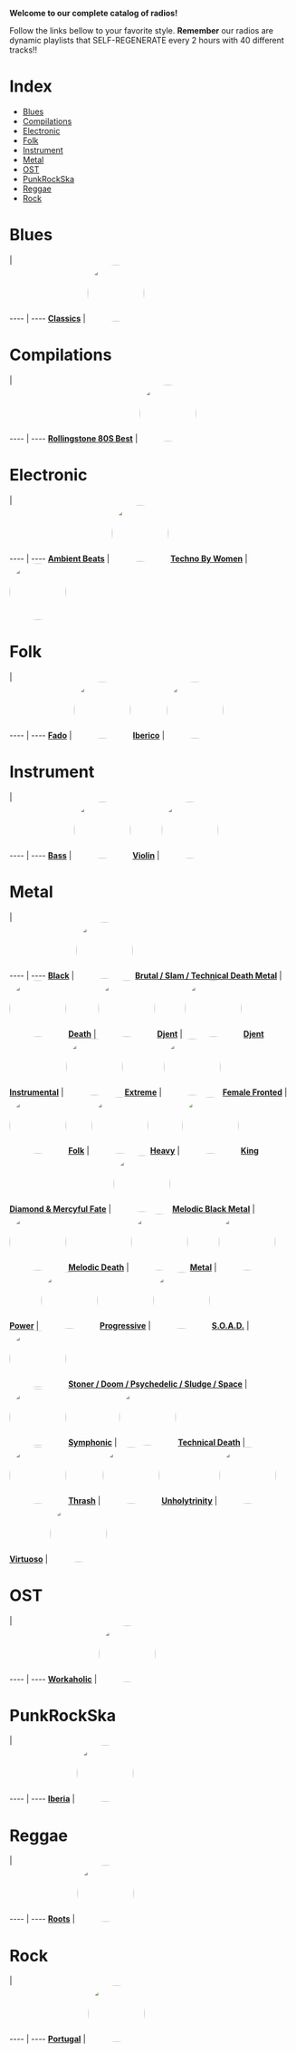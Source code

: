 
<style>
figure {
  border: 0px #cccccc solid;
  padding: 4px;
  margin: auto;
  align: center;
}
</style>
**Welcome to our complete catalog of radios!**

Follow the links bellow to your favorite style. **Remember** our radios
are dynamic playlists that SELF-REGENERATE every 2 hours with 40 different
tracks!!

# Index

* [Blues](#Blues)
* [Compilations](#Compilations)
* [Electronic](#Electronic)
* [Folk](#Folk)
* [Instrument](#Instrument)
* [Metal](#Metal)
* [OST](#OST)
* [PunkRockSka](#PunkRockSka)
* [Reggae](#Reggae)
* [Rock](#Rock)

# Blues

  |  
 ---- | ---- 
[**Classics**](https://radioninjapirata.github.io/radio_bluesclassics.html) | <a href="https://radioninjapirata.github.io/radio_bluesclassics.html" target="_blank"><img src="https://mosaic.scdn.co/640/ab67616d0000b27314f9fe8340f58c4f5dcbf53cab67616d0000b273688496d7adb31b23e290d343ab67616d0000b273c8d49f37b672ae4ad3a817e6ab67616d0000b273e52a59a28efa4773dd2bfe1b" height="100" width="auto" style="border-radius:50%"></a>

# Compilations

  |  
 ---- | ---- 
[**Rollingstone 80S Best**](https://radioninjapirata.github.io/radio_rollingbest80s.html) | <a href="https://radioninjapirata.github.io/radio_rollingbest80s.html" target="_blank"><img src="https://mosaic.scdn.co/640/ab67616d0000b2730e987064364e2b62ae1925b4ab67616d0000b2734e78b380a43447ebdedf833dab67616d0000b27395c73dc839084f4703a05f86ab67616d0000b273dfeb2eb5f36d7879dec30874" height="100" width="auto" style="border-radius:50%"></a>

# Electronic

  |  
 ---- | ---- 
[**Ambient Beats**](https://radioninjapirata.github.io/radio_ambbeat.html) | <a href="https://radioninjapirata.github.io/radio_ambbeat.html" target="_blank"><img src="https://mosaic.scdn.co/640/ab67616d0000b2730ff1a5f63c14348db96a7967ab67616d0000b2733302e140f749bc79e323ec10ab67616d0000b2736d93adafcd0231ba7f3d6b48ab67616d0000b2738c46ab9bf30ddeff49b714de" height="100" width="auto" style="border-radius:50%"></a>
[**Techno By Women**](https://radioninjapirata.github.io/radio_technowomen.html) | <a href="https://radioninjapirata.github.io/radio_technowomen.html" target="_blank"><img src="https://mosaic.scdn.co/640/ab67616d0000b2737d2ff7b121edee203ad15bb2ab67616d0000b27380674f3c8693bfccd64b4164ab67616d0000b27385547352ca6cc99e9511789cab67616d0000b2738962698abebd2161d8e5d649" height="100" width="auto" style="border-radius:50%"></a>

# Folk

  |  
 ---- | ---- 
[**Fado**](https://radioninjapirata.github.io/radio_fado.html) | <a href="https://radioninjapirata.github.io/radio_fado.html" target="_blank"><img src="https://mosaic.scdn.co/640/ab67616d0000b273045e6e5a7da2813241cd3f85ab67616d0000b273486fa5f3fbfac93f3416c280ab67616d0000b2739d35abb8bc82e3dfab3a29cfab67616d0000b273fb02de14af93bf245970ed2a" height="100" width="auto" style="border-radius:50%"></a>
[**Iberico**](https://radioninjapirata.github.io/radio_folkiberico.html) | <a href="https://radioninjapirata.github.io/radio_folkiberico.html" target="_blank"><img src="https://mosaic.scdn.co/640/ab67616d0000b27380a29502d1973beb83637fbeab67616d0000b2738fdf3361f8c613a002292352ab67616d0000b273ae03268fc196e1c196db608eab67616d0000b273c37c9102298941fb5a22d2ae" height="100" width="auto" style="border-radius:50%"></a>

# Instrument

  |  
 ---- | ---- 
[**Bass**](https://radioninjapirata.github.io/radio_bassists.html) | <a href="https://radioninjapirata.github.io/radio_bassists.html" target="_blank"><img src="https://mosaic.scdn.co/640/ab67616d0000b2731433d26bf29d11b4c08de15bab67616d0000b2731b680aeae609c9192111af86ab67616d0000b27325de768fe957b46facc301fdab67616d0000b273fab49893ac7b8ba125b96f70" height="100" width="auto" style="border-radius:50%"></a>
[**Violin**](https://radioninjapirata.github.io/radio_violin.html) | <a href="https://radioninjapirata.github.io/radio_violin.html" target="_blank"><img src="https://mosaic.scdn.co/640/ab67616d0000b27300f85319fd4cac52081589e8ab67616d0000b27388a470df8763a233f0dd177bab67616d0000b273a457ea5cd66c9141537816a4ab67616d0000b273fa1c3a0c1b55d27eaa7fa2b3" height="100" width="auto" style="border-radius:50%"></a>

# Metal

  |  
 ---- | ---- 
[**Black**](https://radioninjapirata.github.io/radio_blackmetal.html) | <a href="https://radioninjapirata.github.io/radio_blackmetal.html" target="_blank"><img src="https://mosaic.scdn.co/640/ab67616d0000b273506192e0744bb9ad939f26b5ab67616d0000b2735aac4645c02668131e5a3559ab67616d0000b2739b411d736c72e659649614a9ab67616d0000b273e1a7d0f18e8a40e905b30764" height="100" width="auto" style="border-radius:50%"></a>
[**Brutal / Slam / Technical Death Metal**](https://radioninjapirata.github.io/radio_brutaldeathmetal.html) | <a href="https://radioninjapirata.github.io/radio_brutaldeathmetal.html" target="_blank"><img src="https://mosaic.scdn.co/640/ab67616d0000b273111d5c71d481880030266ac5ab67616d0000b27312ae6ffad89c22a3c5e82612ab67616d0000b2736320a5fc343dcaeaca3924b0ab67616d0000b273f0a23f397dfb5adb8e1f18c8" height="100" width="auto" style="border-radius:50%"></a>
[**Death**](https://radioninjapirata.github.io/radio_deathmetal.html) | <a href="https://radioninjapirata.github.io/radio_deathmetal.html" target="_blank"><img src="https://mosaic.scdn.co/640/ab67616d0000b2734f3a20fdb0c083850f4e3dc4ab67616d0000b27367f1d2007ac2053bb2c0db51ab67616d0000b2739e43ac40990552400cafb9ccab67616d0000b273f588e6fb6af73869e40dbea2" height="100" width="auto" style="border-radius:50%"></a>
[**Djent**](https://radioninjapirata.github.io/radio_djent.html) | <a href="https://radioninjapirata.github.io/radio_djent.html" target="_blank"><img src="https://mosaic.scdn.co/640/ab67616d0000b2731b776d68d9ba9170b21693dcab67616d0000b2734a42f273f2d86996d8657915ab67616d0000b273a542ac5f949449ff04ecf4f2ab67616d0000b273b784be1b1a40573f9e713864" height="100" width="auto" style="border-radius:50%"></a>
[**Djent Instrumental**](https://radioninjapirata.github.io/radio_instrumentaldjent.html) | <a href="https://radioninjapirata.github.io/radio_instrumentaldjent.html" target="_blank"><img src="https://mosaic.scdn.co/640/ab67616d0000b2736bd767120e457b0d0b4cb2f0ab67616d0000b273855b7fed8a117c190c10da1cab67616d0000b273cd375014d3e167dd59787b7cab67616d0000b273e39e9df0353185c4ebe196d6" height="100" width="auto" style="border-radius:50%"></a>
[**Extreme**](https://radioninjapirata.github.io/radio_extrememetal.html) | <a href="https://radioninjapirata.github.io/radio_extrememetal.html" target="_blank"><img src="https://mosaic.scdn.co/640/ab67616d0000b27312ae6ffad89c22a3c5e82612ab67616d0000b27328920385d0858cda4f69da5bab67616d0000b27333eaca911fed47d4ff34522fab67616d0000b2738120cb744869ca27731e2deb" height="100" width="auto" style="border-radius:50%"></a>
[**Female Fronted**](https://radioninjapirata.github.io/radio_femalefrontedmetal.html) | <a href="https://radioninjapirata.github.io/radio_femalefrontedmetal.html" target="_blank"><img src="https://mosaic.scdn.co/640/ab67616d0000b273397e04ed6ce3cb4a1ddcbc8bab67616d0000b273497166f08971ef98faf25a13ab67616d0000b2736eeac0b3a563692a33540fdaab67616d0000b273a30b52494c459e7367679560" height="100" width="auto" style="border-radius:50%"></a>
[**Folk**](https://radioninjapirata.github.io/radio_folkmetal.html) | <a href="https://radioninjapirata.github.io/radio_folkmetal.html" target="_blank"><img src="https://mosaic.scdn.co/640/ab67616d0000b27309a6d99073299a00d4a2504cab67616d0000b273a66b5cee246371106c7cee1aab67616d0000b273df4f0022832d55d271329628ab67616d0000b273f36e3398f7acf5ac6585a380" height="100" width="auto" style="border-radius:50%"></a>
[**Heavy**](https://radioninjapirata.github.io/radio_heavymetal.html) | <a href="https://radioninjapirata.github.io/radio_heavymetal.html" target="_blank"><img src="https://mosaic.scdn.co/640/ab67616d0000b2732871f1960fb1586c824ee7adab67616d0000b2734caa2dbc0f82a388518f8c2aab67616d0000b273b3ea8934572f94dcd10bc3a7ab67616d0000b273dc96d37e40fa369c69b4dbae" height="100" width="auto" style="border-radius:50%"></a>
[**King Diamond & Mercyful Fate**](https://radioninjapirata.github.io/radio_fan_KDMF.html) | <a href="https://radioninjapirata.github.io/radio_fan_KDMF.html" target="_blank"><img src="https://mosaic.scdn.co/640/ab67616d0000b27312c4830470a31f3b3977fd7dab67616d0000b2733b2eb62de76b2ae454a3854fab67616d0000b2735d9cfb4b080d0d74a541529dab67616d0000b273c82d42bb1935c1eb43d43289" height="100" width="auto" style="border-radius:50%"></a>
[**Melodic Black Metal**](https://radioninjapirata.github.io/radio_melodicblackmetal.html) | <a href="https://radioninjapirata.github.io/radio_melodicblackmetal.html" target="_blank"><img src="https://mosaic.scdn.co/640/ab67616d0000b2731bfe9553017216825c80d7fcab67616d0000b27331be94e3aed7733767ab5f09ab67616d0000b2733ff21c18fade85c80394eda0ab67616d0000b273ef8dc928d2f6e02ece9d14c0" height="100" width="auto" style="border-radius:50%"></a>
[**Melodic Death**](https://radioninjapirata.github.io/radio_melodicdeathmetal.html) | <a href="https://radioninjapirata.github.io/radio_melodicdeathmetal.html" target="_blank"><img src="https://mosaic.scdn.co/640/ab67616d0000b2734284e7ebadba84a5f6e6da46ab67616d0000b2734afa1045b9162348f0f6ad27ab67616d0000b273607a57d69569c9682d9fca1dab67616d0000b2736c2592f5519816e6a63c4207" height="100" width="auto" style="border-radius:50%"></a>
[**Metal**](https://radioninjapirata.github.io/radio_metal.html) | <a href="https://radioninjapirata.github.io/radio_metal.html" target="_blank"><img src="https://mosaic.scdn.co/640/ab67616d0000b273a61200e43f747bea109afcf9ab67616d0000b273dcd127899a89e80bfc5db98aab67616d0000b273f2f491b7fa332591a4730277ab67616d0000b273f6c23201d9d44e742f0891ec" height="100" width="auto" style="border-radius:50%"></a>
[**Power**](https://radioninjapirata.github.io/radio_powermetal.html) | <a href="https://radioninjapirata.github.io/radio_powermetal.html" target="_blank"><img src="https://mosaic.scdn.co/640/ab67616d0000b27344ee5b27bb0944a1b8479dd5ab67616d0000b273a5941206ffe7a5b558f35b19ab67616d0000b273e87c2d14091b55c241a9d543ab67616d0000b273f076c9ae005360a091fbbb4c" height="100" width="auto" style="border-radius:50%"></a>
[**Progressive**](https://radioninjapirata.github.io/radio_progrock.html) | <a href="https://radioninjapirata.github.io/radio_progrock.html" target="_blank"><img src="https://mosaic.scdn.co/640/ab67616d0000b273094b78088d5ce1efd8ec0d6dab67616d0000b27361ca915373ec701351ade95aab67616d0000b273a9ee6f65aae0cd612949b8bfab67616d0000b273ca43028b20d131154afd4f83" height="100" width="auto" style="border-radius:50%"></a>
[**S.O.A.D.**](https://radioninjapirata.github.io/radio_soad.html) | <a href="https://radioninjapirata.github.io/radio_soad.html" target="_blank"><img src="https://mosaic.scdn.co/640/ab67616d0000b2732ab7c92b92825908d4efcdc3ab67616d0000b273401dd486dc6d75239968ef86ab67616d0000b2737cf4c0d42c5b62c9deebdcd8ab67616d0000b273a2982eadad9b21912ed6c2e8" height="100" width="auto" style="border-radius:50%"></a>
[**Stoner / Doom / Psychedelic / Sludge / Space**](https://radioninjapirata.github.io/radio_stonerrock.html) | <a href="https://radioninjapirata.github.io/radio_stonerrock.html" target="_blank"><img src="https://mosaic.scdn.co/640/ab67616d0000b27334ba5e34878be55e1a08f0c5ab67616d0000b2734e88ab0390840aec80f1eaf6ab67616d0000b2737b7c243bb79b5c86b7d6e3d9ab67616d0000b273f70b271ea86fff539ae95567" height="100" width="auto" style="border-radius:50%"></a>
[**Symphonic**](https://radioninjapirata.github.io/radio_symphonicmetal.html) | <a href="https://radioninjapirata.github.io/radio_symphonicmetal.html" target="_blank"><img src="https://mosaic.scdn.co/640/ab67616d0000b273365ce26e16cebf46bdbc9000ab67616d0000b2737cad5dc3a102cbe39e0e226aab67616d0000b273c226915a985902696d41ee43ab67616d0000b273d116026b6b4711886f9c80e6" height="100" width="auto" style="border-radius:50%"></a>
[**Technical Death**](https://radioninjapirata.github.io/radio_technicaldeathmetal.html) | <a href="https://radioninjapirata.github.io/radio_technicaldeathmetal.html" target="_blank"><img src="https://mosaic.scdn.co/640/ab67616d0000b27337f7fa0a20b418ae999f80efab67616d0000b2738612bb46c6d24cf4a27c6224ab67616d0000b2738e3366fd630a81175e62b156ab67616d0000b273c42a79b2d0b472d497f73b2d" height="100" width="auto" style="border-radius:50%"></a>
[**Thrash**](https://radioninjapirata.github.io/radio_thrashmetal.html) | <a href="https://radioninjapirata.github.io/radio_thrashmetal.html" target="_blank"><img src="https://mosaic.scdn.co/640/ab67616d0000b2730c3b93b8e3e116592d7b5b46ab67616d0000b27359096d5592ac09cd1a2b267fab67616d0000b273cb066a5cea253eb0155c7badab67616d0000b273fd4bcfbc921b08313f9ae837" height="100" width="auto" style="border-radius:50%"></a>
[**Unholytrinity**](https://radioninjapirata.github.io/radio_unholytrinity.html) | <a href="https://radioninjapirata.github.io/radio_unholytrinity.html" target="_blank"><img src="https://mosaic.scdn.co/640/ab67616d0000b2732abc2d86a442efb6cc631d0aab67616d0000b273406e40f33c796883fea65f40ab67616d0000b273e8571b3c0ae6e8499ae7a4ccab67616d0000b273f19c018988477835386f4d22" height="100" width="auto" style="border-radius:50%"></a>
[**Virtuoso**](https://radioninjapirata.github.io/radio_guitarvirtuoso.html) | <a href="https://radioninjapirata.github.io/radio_guitarvirtuoso.html" target="_blank"><img src="https://mosaic.scdn.co/640/ab67616d0000b27305975cfcafbde637a7837c99ab67616d0000b273085657327e58625eded5d6c7ab67616d0000b2730a2f542a22c12a6dd96748adab67616d0000b273bf0726488ace25ef821249f7" height="100" width="auto" style="border-radius:50%"></a>

# OST

  |  
 ---- | ---- 
[**Workaholic**](https://radioninjapirata.github.io/radio_ostworkaholic.html) | <a href="https://radioninjapirata.github.io/radio_ostworkaholic.html" target="_blank"><img src="https://mosaic.scdn.co/640/ab67616d0000b2739d37313a41fc27a90760ba15ab67616d0000b273a95215ad3af6f2e9bea1db33ab67616d0000b273d311a629d866da1b2929b525ab67616d0000b273fe52434b1071a5dd9ef5eb91" height="100" width="auto" style="border-radius:50%"></a>

# PunkRockSka

  |  
 ---- | ---- 
[**Iberia**](https://radioninjapirata.github.io/radio_iberianpunkrock.html) | <a href="https://radioninjapirata.github.io/radio_iberianpunkrock.html" target="_blank"><img src="https://mosaic.scdn.co/640/ab67616d0000b2730be3ef93ba88147269ba71d2ab67616d0000b2731ddf2f28ed75ca0eedc1b6dcab67616d0000b2733084e5a1546b7df6a1526fbbab67616d0000b2739e8c599f0c70ed1f47693e2a" height="100" width="auto" style="border-radius:50%"></a>

# Reggae

  |  
 ---- | ---- 
[**Roots**](https://radioninjapirata.github.io/radio_reggaeroots.html) | <a href="https://radioninjapirata.github.io/radio_reggaeroots.html" target="_blank"><img src="https://mosaic.scdn.co/640/ab67616d0000b2733c2aaee37878484f092d488dab67616d0000b273532fe0f3e9ac9e9ec8760313ab67616d0000b273f47ef750ea66d0cf04edf3d1ab67616d0000b273fefe0a0e804507bebe9d01ae" height="100" width="auto" style="border-radius:50%"></a>

# Rock

  |  
 ---- | ---- 
[**Portugal**](https://radioninjapirata.github.io/radio_rockportugues.html) | <a href="https://radioninjapirata.github.io/radio_rockportugues.html" target="_blank"><img src="https://mosaic.scdn.co/640/ab67616d0000b2736135d8332a5c4f0d29456139ab67616d0000b2736a049558f5498aa11cf9482aab67616d0000b273741e61b7f0e3384362363cc8ab67616d0000b273995f206bfdb13c1cfc825310" height="100" width="auto" style="border-radius:50%"></a>